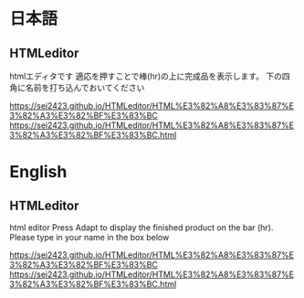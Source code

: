 # 日本語 
## HTMLeditor 
htmlエディタです 適応を押すことで棒(hr)の上に完成品を表示します。 下の四角に名前を打ち込んでおいてください 

https://sei2423.github.io/HTMLeditor/HTML%E3%82%A8%E3%83%87%E3%82%A3%E3%82%BF%E3%83%BC
https://sei2423.github.io/HTMLeditor/HTML%E3%82%A8%E3%83%87%E3%82%A3%E3%82%BF%E3%83%BC.html
# English 
## HTMLeditor 
html editor Press Adapt to display the finished product on the bar (hr). Please type in your name in the box below 

https://sei2423.github.io/HTMLeditor/HTML%E3%82%A8%E3%83%87%E3%82%A3%E3%82%BF%E3%83%BC
https://sei2423.github.io/HTMLeditor/HTML%E3%82%A8%E3%83%87%E3%82%A3%E3%82%BF%E3%83%BC.html
